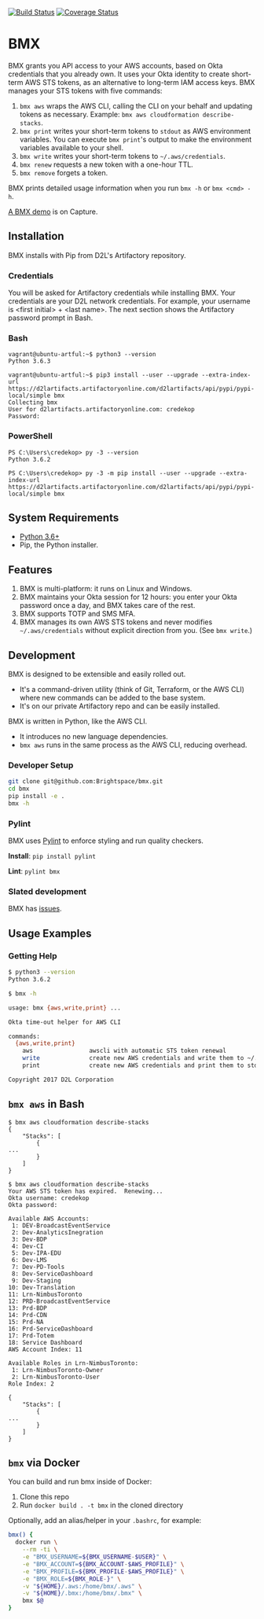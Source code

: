 [![Build Status](https://travis-ci.com/Brightspace/bmx.svg?token=XBuHJueJZM92zaxjesN6&branch=master)](https://travis-ci.com/Brightspace/bmx)
[![Coverage Status](https://coveralls.io/repos/github/Brightspace/bmx/badge.svg?branch=dev&t=c1nzIP)](https://coveralls.io/github/Brightspace/bmx?branch=dev)

# BMX

BMX grants you API access to your AWS accounts, based on Okta credentials that you already own.  It uses your Okta identity to create short-term AWS STS tokens, as an alternative to long-term IAM access keys.  BMX manages your STS tokens with five commands:

1. `bmx aws` wraps the AWS CLI, calling the CLI on your behalf and updating tokens as necessary.  Example: `bmx aws cloudformation describe-stacks`.
1. `bmx print` writes your short-term tokens to `stdout` as AWS environment variables.  You can execute `bmx print`'s output to make the environment variables available to your shell.
1. `bmx write` writes your short-term tokens to `~/.aws/credentials`.
1. `bmx renew` requests a new token with a one-hour TTL.
1. `bmx remove` forgets a token.

BMX prints detailed usage information when you run `bmx -h` or `bmx <cmd> -h`.

[A BMX demo](https://internal.desire2learncapture.com/1/Watch/6371.aspx) is on Capture.

## Installation

BMX installs with Pip from D2L's Artifactory repository.

### Credentials

You will be asked for Artifactory credentials while installing BMX.  Your credentials are your D2L network credentials.  For example, your username is \<first initial> + \<last name>.  The next section shows the Artifactory password prompt in Bash.

### Bash

```
vagrant@ubuntu-artful:~$ python3 --version
Python 3.6.3

vagrant@ubuntu-artful:~$ pip3 install --user --upgrade --extra-index-url https://d2lartifacts.artifactoryonline.com/d2lartifacts/api/pypi/pypi-local/simple bmx
Collecting bmx
User for d2lartifacts.artifactoryonline.com: credekop
Password:
```

### PowerShell

```
PS C:\Users\credekop> py -3 --version
Python 3.6.2

PS C:\Users\credekop> py -3 -m pip install --user --upgrade --extra-index-url https://d2lartifacts.artifactoryonline.com/d2lartifacts/api/pypi/pypi-local/simple bmx
```

## System Requirements

* [Python 3.6+](https://www.python.org/downloads/)
* Pip, the Python installer.

## Features
1. BMX is multi-platform: it runs on Linux and Windows.
1. BMX maintains your Okta session for 12 hours: you enter your Okta password once a day, and BMX takes care of the rest.
1. BMX supports TOTP and SMS MFA.
1. BMX manages its own AWS STS tokens and never modifies `~/.aws/credentials` without explicit direction from you.  (See `bmx write`.)

## Development

BMX is designed to be extensible and easily rolled out.

* It's a command-driven utility (think of Git, Terraform, or the AWS CLI) where new commands can be added to the base system.
* It's on our private Artifactory repo and can be easily installed.

BMX is written in Python, like the AWS CLI.

* It introduces no new language dependencies.
* `bmx aws` runs in the same process as the AWS CLI, reducing overhead.

### Developer Setup

```bash
git clone git@github.com:Brightspace/bmx.git
cd bmx
pip install -e .
bmx -h
```

### Pylint

BMX uses [Pylint](https://www.pylint.org/) to enforce styling and run quality checkers.

**Install**: `pip install pylint`

**Lint**: `pylint bmx`

### Slated development

BMX has [issues](https://github.com/Brightspace/bmx/issues).

## Usage Examples

### Getting Help

```bash
$ python3 --version
Python 3.6.2

$ bmx -h

usage: bmx {aws,write,print} ...

Okta time-out helper for AWS CLI

commands:
  {aws,write,print}
    aws                awscli with automatic STS token renewal
    write              create new AWS credentials and write them to ~/.aws/credentials
    print              create new AWS credentials and print them to stdout

Copyright 2017 D2L Corporation
```

## `bmx aws` in Bash
```
$ bmx aws cloudformation describe-stacks
{
    "Stacks": [
        {
...
        }
    ]
}

$ bmx aws cloudformation describe-stacks
Your AWS STS token has expired.  Renewing...
Okta username: credekop
Okta password:

Available AWS Accounts:
 1: DEV-BroadcastEventService
 2: Dev-AnalyticsInegration
 3: Dev-BDP
 4: Dev-CI
 5: Dev-IPA-EDU
 6: Dev-LMS
 7: Dev-PD-Tools
 8: Dev-ServiceDashboard
 9: Dev-Staging
10: Dev-Translation
11: Lrn-NimbusToronto
12: PRD-BroadcastEventService
13: Prd-BDP
14: Prd-CDN
15: Prd-NA
16: Prd-ServiceDashboard
17: Prd-Totem
18: Service Dashboard
AWS Account Index: 11

Available Roles in Lrn-NimbusToronto:
 1: Lrn-NimbusToronto-Owner
 2: Lrn-NimbusToronto-User
Role Index: 2

{
    "Stacks": [
        {
...
        }
    ]
}
```

## `bmx` via Docker

You can build and run bmx inside of Docker:

1. Clone this repo
1. Run `docker build . -t bmx` in the cloned directory

Optionally, add an alias/helper in your `.bashrc`, for example:

```bash
bmx() {
  docker run \
    --rm -ti \
    -e "BMX_USERNAME=${BMX_USERNAME-$USER}" \
    -e "BMX_ACCOUNT=${BMX_ACCOUNT-$AWS_PROFILE}" \
    -e "BMX_PROFILE=${BMX_PROFILE-$AWS_PROFILE}" \
    -e "BMX_ROLE=${BMX_ROLE-}" \
    -v "${HOME}/.aws:/home/bmx/.aws" \
    -v "${HOME}/.bmx:/home/bmx/.bmx" \
    bmx $@
}
```